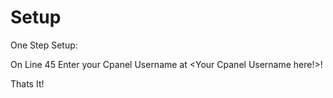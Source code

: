 # Setup

One Step Setup:

On Line 45 Enter your Cpanel Username at <Your Cpanel Username here!>!

Thats It!
